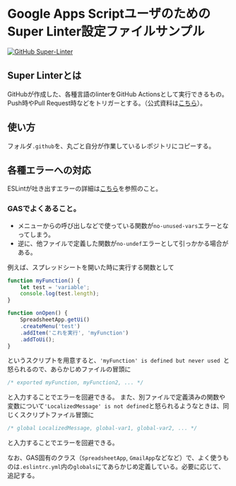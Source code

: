 # Google Apps ScriptユーザのためのSuper Linter設定ファイルサンプル
[![GitHub Super-Linter](https://github.com/ttsukagoshi/super-linter-for-google-apps-script/workflows/Lint%20Code%20Base/badge.svg)](https://github.com/marketplace/actions/super-linter)
## Super Linterとは
GitHubが作成した、各種言語のlinterをGitHub Actionsとして実行できるもの。Push時やPull Request時などをトリガーとする。（公式資料は[こちら](https://github.com/github/super-linter)）。

## 使い方
フォルダ`.github`を、丸ごと自分が作業しているレポジトリにコピーする。

## 各種エラーへの対応
ESLintが吐き出すエラーの詳細は[こちら](https://eslint.org/docs/rules/)を参照のこと。
### GASでよくあること。
- メニューからの呼び出しなどで使っている関数が`no-unused-vars`エラーとなってしまう。
- 逆に、他ファイルで定義した関数が`no-undef`エラーとして引っかかる場合がある。

例えば、スプレッドシートを開いた時に実行する関数として
```javascript
function myFunction() {
    let test = 'variable';
    console.log(test.length);
}

function onOpen() {
    SpreadsheetApp.getUi()
    .createMenu('test')
    .addItem('これを実行', 'myFunction')
    .addToUi();
}
```
というスクリプトを用意すると、`'myFunction' is defined but never used `と怒られるので、あらかじめファイルの冒頭に
```javascript
/* exported myFunction, myFunction2, ... */
```
と入力することでエラーを回避できる。
また、別ファイルで定義済みの関数や変数について`'LocalizedMessage' is not defined`と怒られるようなときは、同じくスクリプトファイル冒頭に
```javascript
/* global LocalizedMessage, global-var1, global-var2, ... */
```
と入力することでエラーを回避できる。

なお、GAS固有のクラス（`SpreadsheetApp`, `GmailApp`などなど）で、よく使うものは`.eslintrc.yml`内の`globals`にてあらかじめ定義している。必要に応じて、追記する。
